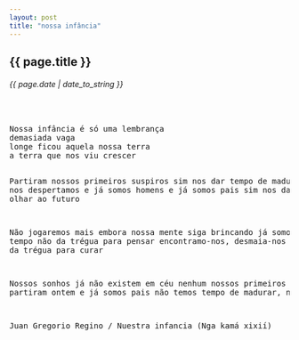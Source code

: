 ```yaml
---
layout: post
title: "nossa infância"
---
```


## {{ page.title }}
###### {{ page.date | date_to_string }}

<br />
<pre class="lyric">
Nossa infância é só uma lembrança
demasiada vaga
longe ficou aquela nossa terra
a terra que nos viu crescer

Partiram nossos primeiros suspiros
sim nos dar tempo de madurar
ainda nos despertamos
e já somos homens
e já somos pais
sim nos dar tempo de olhar ao futuro

Não jogaremos mais
embora nossa mente siga brincando
já somos pais
o tempo não da trégua para pensar
encontramo-nos, desmaia-nos
o tempo não da trégua para curar

Nossos sonhos já não existem em céu nenhum
nossos primeiros suspiros partiram ontem
e já somos pais
não temos tempo de madurar, não temos

Juan Gregorio Regino / Nuestra infancia (Nga kamá xixií)
<pre style="max-width: 50%;">
<br />

